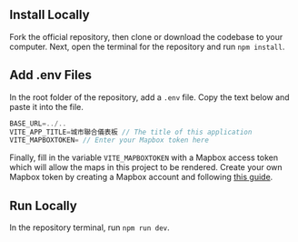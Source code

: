 ## Install Locally

Fork the official repository, then clone or download the codebase to your computer. Next, open the terminal for the repository and run `npm install`.

## Add .env Files

In the root folder of the repository, add a `.env` file. Copy the text below and paste it into the file. 

```js
BASE_URL=../..
VITE_APP_TITLE=城市聯合儀表板 // The title of this application
VITE_MAPBOXTOKEN= // Enter your Mapbox token here
```

Finally, fill in the variable `VITE_MAPBOXTOKEN` with a Mapbox access token which will allow the maps in this project to be rendered. Create your own Mapbox token by creating a Mapbox account and following [this guide](https://docs.mapbox.com/help/getting-started/access-tokens/).

## Run Locally

In the repository terminal, run `npm run dev`.